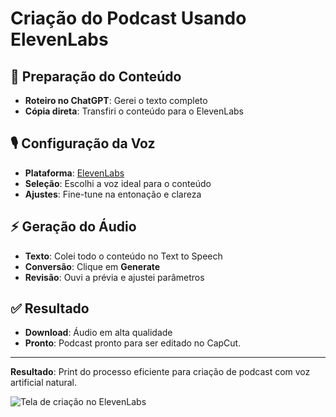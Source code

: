 # Criação do Podcast Usando ElevenLabs

## 📝 Preparação do Conteúdo
- **Roteiro no ChatGPT**: Gerei o texto completo
- **Cópia direta**: Transfiri o conteúdo para o ElevenLabs

## 🎙️ Configuração da Voz
- **Plataforma**: [ElevenLabs](https://start.elevenlabs.io)
- **Seleção**: Escolhi a voz ideal para o conteúdo
- **Ajustes**: Fine-tune na entonação e clareza

## ⚡ Geração do Áudio
- **Texto**: Colei todo o conteúdo no Text to Speech
- **Conversão**: Clique em **Generate**
- **Revisão**: Ouvi a prévia e ajustei parâmetros

## ✅ Resultado
- **Download**: Áudio em alta qualidade
- **Pronto**: Podcast pronto para ser editado no CapCut.

---

**Resultado**: Print do processo eficiente para criação de podcast com voz artificial natural.

![Tela de criação no ElevenLabs](https://github.com/user-attachments/assets/08c000ac-f670-4cf6-a90e-2b92a831ac66)
